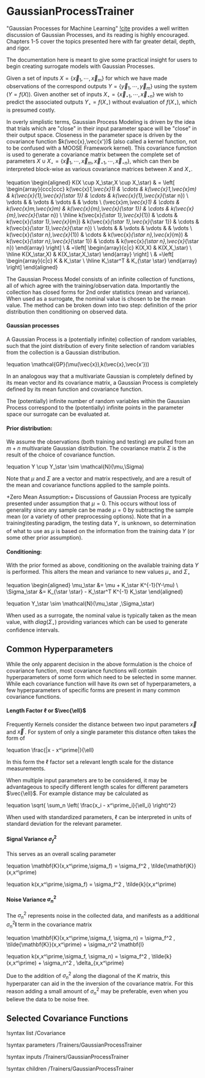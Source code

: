 # GaussianProcessTrainer

"Gaussian Processes for Machine Learning" [!cite](rasmussen2005gaussian) provides a well written discussion of Gaussian Processes, and its reading is highly encouraged. Chapters 1-5 cover the topics presented here with far greater detail, depth, and rigor.

The documentation here is meant to give some practical insight for users to begin creating surrogate models with Gaussian Processes.

Given a set of inputs $X=\lbrace{\vec{x}_1, \cdots, \vec{x}_m \rbrace}$ for which we have made observations of the correspond outputs $Y=\lbrace{\vec{y}_1, \cdots, \vec{y}_m \rbrace}$ using the system ($Y = f(X)$). Given another set of inputs $X_\star=\lbrace{\vec{x}_{\star 1}, \cdots, \vec{x}_{\star n} \rbrace}$ we wish to predict the associated outputs $Y_\star=f(X_\star)$ without evaluation of $f(X_\star)$, which is presumed costly.
 
In overly simplistic terms, Gaussian Process Modeling is driven by the idea that trials which are "close" in their input parameter space will be "close" in their output space. Closeness in the parameter space is driven by the covariance function $k(\vec{x},\vec{x'})$ (also called a kernel function, not to be confused with a MOOSE Framework kernel). This covariance function is used to generate a covariance matrix between the complete set of parameters $X \cup X_\star = \lbrace{\vec{x}_1, \cdots, \vec{x}_m, \vec{x}_{\star 1}, \cdots, \vec{x}_{\star n} \rbrace}$, which can then be interpreted block-wise as various covariance matrices between $X$ and $X_\star$.

!equation
\begin{aligned}
K(X \cup X_\star,X \cup X_\star) & = \left[
\begin{array}{ccc|ccc}
k(\vec{x}_1,\vec{x}_1) & \cdots & k(\vec{x}_1,\vec{x}_m)  & k(\vec{x}_{1},\vec{x}_{\star 1}) & \cdots & k(\vec{x}_{1},\vec{x}_{\star n}) \\
\vdots &   & \vdots  & \vdots &   & \vdots \\
(\vec{x}_m,\vec{x}_1)  & \cdots & k(\vec{x}_m,\vec{x}_m) & k(\vec{x}_{m},\vec{x}_{\star 1})  & \cdots & k(\vec{x}_{m},\vec{x}_{\star n}) \\ \hline
k(\vec{x}_{\star 1},\vec{x}_{1}) & \cdots & k(\vec{x}_{\star 1},\vec{x}_{m}) &  k(\vec{x}_{\star 1},\vec{x}_{\star 1}) & \cdots & k(\vec{x}_{\star 1},\vec{x}_{\star n}) \\
\vdots &   & \vdots & \vdots &   & \vdots \\
k(\vec{x}_{\star n},\vec{x}_{1})  & \cdots & k(\vec{x}_{\star n},\vec{x}_{m}) & k(\vec{x}_{\star n},\vec{x}_{\star 1})  & \cdots & k(\vec{x}_{\star n},\vec{x}_{\star n})
\end{array}
\right] \\
& =\left[
\begin{array}{c|c}
 K(X,X) & K(X,X_\star) \\ \hline
  K(X_\star,X) & K(X_\star,X_\star)
\end{array}
\right] \\
& =\left[
\begin{array}{c|c}
 K & K_\star \\ \hline
  K_\star^T  & K_{\star \star}
\end{array}
\right]
\end{aligned}


<!-- To begin to adapt an intuitive sense of Gaussian Process it is often best to start with a multivariate Gaussian $\mathcal{N}(\vec{\mu},\Sigma)$, which has a mean **vector** and a covariance **matrix**. -->

<!-- A Gaussian Process extends the concepts of a multivariate Gaussian to a function space, where a Gaussian Process $\mathcal{GP}(\mu(x),k(x,x^\prime))$ is defined by a mean **function** and a covariance **function** -->

<!-- Where Gaussian Process modeling differs from other common regression methods is that the model is not a single function, but an (infinite) collection of functions defined by a mean and covariance matrix. -->

The Gaussian Process Model consists of an infinite collection of functions, all of which agree with the training/observation data. Importantly the collection has closed forms for 2nd order statistics (mean and variance). When used as a surrogate, the nominal value is chosen to be the mean value. The method can be broken down into two step: definition of the prior distribution then conditioning on observed data.

#### Gaussian processes

A Gaussian Process is a (potentially infinite) collection of random variables, such that the joint distribution of every finite selection of random variables from the collection is a Gaussian distribution.

!equation
\mathcal{GP}(\mu(\vec{x}),k(\vec{x},\vec{x'}))  

In an analogous way that a multivariate Gaussian is completely defined by its mean vector and its covariance matrix, a Gaussian Process is completely defined by its mean function and covariance function.

The (potentially) infinite number of random variables within the Gaussian Process correspond to the (potentially) infinite points in the parameter space our surrogate can be evaluated at.

#### Prior distribution:

We assume the observations (both training and testing) are pulled from an $m+n$ multivariate Gaussian distribution. The covariance matrix $\Sigma$ is the result of the choice of covariance function.

!equation
Y \cup Y_\star \sim \mathcal{N}(\mu,\Sigma)

Note that $\mu$ and $\Sigma$ are a vector and matrix respectively, and are a result of the mean and covariance functions applied to the sample points.  

+Zero Mean Assumption:+ Discussions of Gaussian Process are typically presented under assumption that $\mu=0$. This occurs without loss of generality since any sample can be made $\mu=0$ by subtracting the sample mean (or a variety of other preprocessing options). Note that in a training\testing paradigm, the testing data $Y_\star$ is unknown, so determination of what to use as $\mu$ is based on the information from the training data $Y$ (or some other prior assumption).

#### Conditioning:

With the prior formed as above, conditioning on the available training data $Y$ is performed. This alters the mean and variance to new values $\mu_\star$ and $\Sigma_\star$

!equation
\begin{aligned}
\mu_\star &= \mu + K_\star K^{-1}(Y-\mu) \\
\Sigma_\star &= K_{\star \star} - K_\star^T K^{-1} K_\star
\end{aligned}

!equation
Y_\star \sim \mathcal{N}(\mu_\star ,\Sigma_\star)

When used as a surrogate, the nominal value is typically taken as the mean value, with $diag(\Sigma_\star)$ providing variances which can be used to generate confidence intervals.

## Common Hyperparameters

While the only apparent decision in the above formulation is the choice of covariance function, most covariance functions will contain hyperparameters of some form which need to be selected in some manner. While each covariance function will have its own set of hyperparameters, a few hyperparameters of specific forms are present in many common covariance functions.



#### Length Factor $\ell$ or $\vec{\ell}$

Frequently Kernels consider the distance between two input parameters $\vec{x}$ and $\vec{x}^\prime$. For system of only a single parameter this distance often takes the form of

!equation
\frac{|x - x^\prime|}{\ell}

In this form the $\ell$ factor set a relevant length scale for the distance measurements.

When multiple input parameters are to be considered, it may be advantageous to specify different length scales for different parameters $\vec{\ell}$. For example distance may be calculated as

!equation
\sqrt{ \sum_n \left( \frac{x_i - x^\prime_i}{\ell_i} \right)^2}

When used with standardized parameters, $\ell$ can be interpreted in units of standard deviation for the relevant parameter.

#### Signal Variance $\sigma_f^2$

This serves as an overall scaling parameter

!equation
\mathbf{K}(x,x^\prime,\sigma_f) = \sigma_f^2 \, \tilde{\mathbf{K}}(x,x^\prime)

!equation
k(x,x^\prime,\sigma_f) = \sigma_f^2 \, \tilde{k}(x,x^\prime)

#### Noise Variance $\sigma_n^2$

The $\sigma_n^2$ represents noise in the collected data, and manifests as a additional $\sigma_n^2 \mathbf{I}$ term in the covariance matrix

!equation
\mathbf{K}(x,x^\prime,\sigma_f, \sigma_n) = \sigma_f^2 \, \tilde{\mathbf{K}}(x,x^\prime) + \sigma_n^2 \mathbf{I}

!equation
k(x,x^\prime,\sigma_f, \sigma_n) = \sigma_f^2 \, \tilde{k}(x,x^\prime) + \sigma_n^2 \, \delta_{x,x^\prime}

Due to the addition of $\sigma_n^2$ along the diagonal of the $K$ matrix, this hyperparater can aid in the the inversion of the covariance matrix. For this reason adding a small amount of $\sigma_n^2$ may be preferable, even when you believe the data to be noise free.


## Selected Covariance Functions

!syntax list /Covariance


!syntax parameters /Trainers/GaussianProcessTrainer

!syntax inputs /Trainers/GaussianProcessTrainer

!syntax children /Trainers/GaussianProcessTrainer
